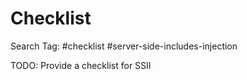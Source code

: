 # Checklist

Search Tag: #checklist #server-side-includes-injection

TODO: Provide a checklist for SSII